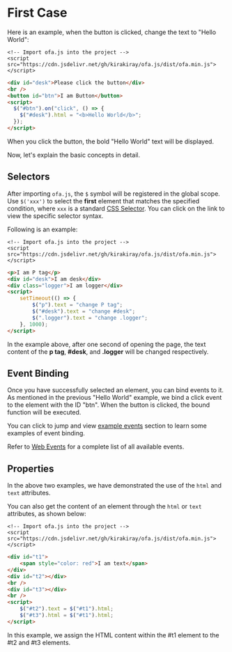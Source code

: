 # First Case

Here is an example, when the button is clicked, change the text to "Hello World":

<html-viewer>

```
<!-- Import ofa.js into the project -->
<script src="https://cdn.jsdelivr.net/gh/kirakiray/ofa.js/dist/ofa.min.js"></script>
```

```html
<div id="desk">Please click the button</div>
<br />
<button id="btn">I am Button</button>
<script>
  $("#btn").on("click", () => {
    $("#desk").html = "<b>Hello World</b>";
  });
</script>
```

</html-viewer>

When you click the button, the bold "Hello World" text will be displayed.

Now, let's explain the basic concepts in detail.

## Selectors

After importing `ofa.js`, the `$` symbol will be registered in the global scope. Use `$('xxx')` to select the **first** element that matches the specified condition, where `xxx` is a standard [CSS Selector](https://developer.mozilla.org/en-US/docs/Web/CSS/CSS_selectors). You can click on the link to view the specific selector syntax.

Following is an example: 

<html-viewer>

```
<!-- Import ofa.js into the project -->
<script src="https://cdn.jsdelivr.net/gh/kirakiray/ofa.js/dist/ofa.min.js"></script>
```

```html
<p>I am P tag</p>
<div id="desk">I am desk</div>
<div class="logger">I am logger</div>
<script>
    setTimeout(() => {
        $("p").text = "change P tag";
        $("#desk").text = "change #desk";
        $(".logger").text = "change .logger";
    }, 1000);
</script>
```

</html-viewer>

In the example above, after one second of opening the page, the text content of the **p tag**, **#desk**, and **.logger** will be changed respectively.

## Event Binding

Once you have successfully selected an element, you can bind events to it. As mentioned in the previous "Hello World" example, we bind a click event to the element with the ID "btn". When the button is clicked, the bound function will be executed.

You can click to jump and view [example events](./example-event.md) section to learn some examples of event binding.

Refer to [Web Events](https://developer.mozilla.org/en-US/docs/Web/Events) for a complete list of all available events.

## Properties

In the above two examples, we have demonstrated the use of the `html` and `text` attributes.

You can also get the content of an element through the `html` or `text` attributes, as shown below:

<html-viewer>

```
<!-- Import ofa.js into the project -->
<script src="https://cdn.jsdelivr.net/gh/kirakiray/ofa.js/dist/ofa.min.js"></script>
```

```html
<div id="t1">
    <span style="color: red">I am text</span>
</div>
<div id="t2"></div>
<br />
<div id="t3"></div>
<br />
<script>
    $("#t2").text = $("#t1").html;
    $("#t3").html = $("#t1").html;
</script>
```

</html-viewer>

In this example, we assign the HTML content within the #t1 element to the #t2 and #t3 elements.
